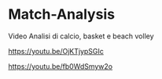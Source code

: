 # Match-Analysis
Video Analisi di calcio, basket e beach volley
 
https://youtu.be/OjKTjypSGIc

https://youtu.be/fb0WdSmyw2o
